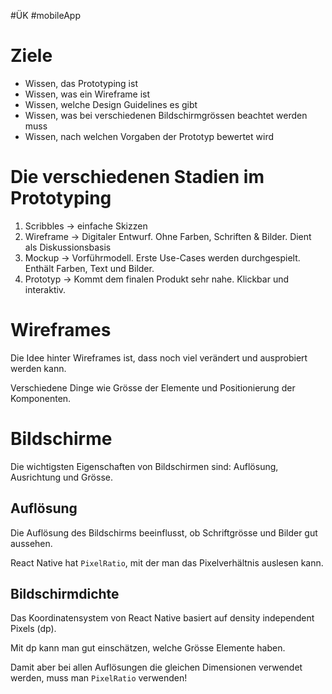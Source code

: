 #ÜK
#mobileApp
# Ziele

- Wissen, das Prototyping ist
- Wissen, was ein Wireframe ist
- Wissen, welche Design Guidelines es gibt
- Wissen, was bei verschiedenen Bildschirmgrössen beachtet werden muss
- Wissen, nach welchen Vorgaben der Prototyp bewertet wird

# Die verschiedenen Stadien im Prototyping

1. Scribbles → einfache Skizzen
2. Wireframe → Digitaler Entwurf. Ohne Farben, Schriften & Bilder. Dient als Diskussionsbasis
3. Mockup → Vorführmodell. Erste Use-Cases werden durchgespielt. Enthält Farben, Text und Bilder.
4. Prototyp → Kommt dem finalen Produkt sehr nahe. Klickbar und interaktiv.

# Wireframes

Die Idee hinter Wireframes ist, dass noch viel verändert und ausprobiert werden kann. 

Verschiedene Dinge wie Grösse der Elemente und Positionierung der Komponenten.

# Bildschirme

Die wichtigsten Eigenschaften von Bildschirmen sind: Auflösung, Ausrichtung und Grösse.

## Auflösung

Die Auflösung des Bildschirms beeinflusst, ob Schriftgrösse und Bilder gut aussehen.

React Native hat `PixelRatio`, mit der man das Pixelverhältnis auslesen kann.

## Bildschirmdichte

Das Koordinatensystem von React Native basiert auf density independent Pixels (dp). 

Mit dp kann man gut einschätzen, welche Grösse Elemente haben.

Damit aber bei allen Auflösungen die gleichen Dimensionen verwendet werden, muss man `PixelRatio` verwenden!

